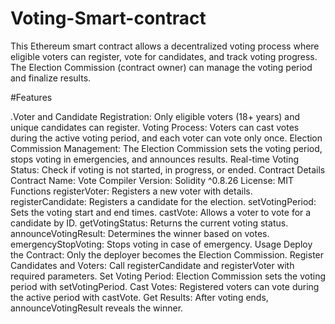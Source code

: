 # Voting-Smart-contract

This Ethereum smart contract allows a decentralized voting process where eligible voters can register, vote for candidates, and track voting progress. The Election Commission (contract owner) can manage the voting period and finalize results.

#Features

.Voter and Candidate Registration: Only eligible voters (18+ years) and unique candidates can register.
Voting Process: Voters can cast votes during the active voting period, and each voter can vote only once.
Election Commission Management: The Election Commission sets the voting period, stops voting in emergencies, and announces results.
Real-time Voting Status: Check if voting is not started, in progress, or ended.
Contract Details
Contract Name: Vote
Compiler Version: Solidity ^0.8.26
License: MIT
Functions
registerVoter: Registers a new voter with details.
registerCandidate: Registers a candidate for the election.
setVotingPeriod: Sets the voting start and end times.
castVote: Allows a voter to vote for a candidate by ID.
getVotingStatus: Returns the current voting status.
announceVotingResult: Determines the winner based on votes.
emergencyStopVoting: Stops voting in case of emergency.
Usage
Deploy the Contract: Only the deployer becomes the Election Commission.
Register Candidates and Voters: Call registerCandidate and registerVoter with required parameters.
Set Voting Period: Election Commission sets the voting period with setVotingPeriod.
Cast Votes: Registered voters can vote during the active period with castVote.
Get Results: After voting ends, announceVotingResult reveals the winner.
